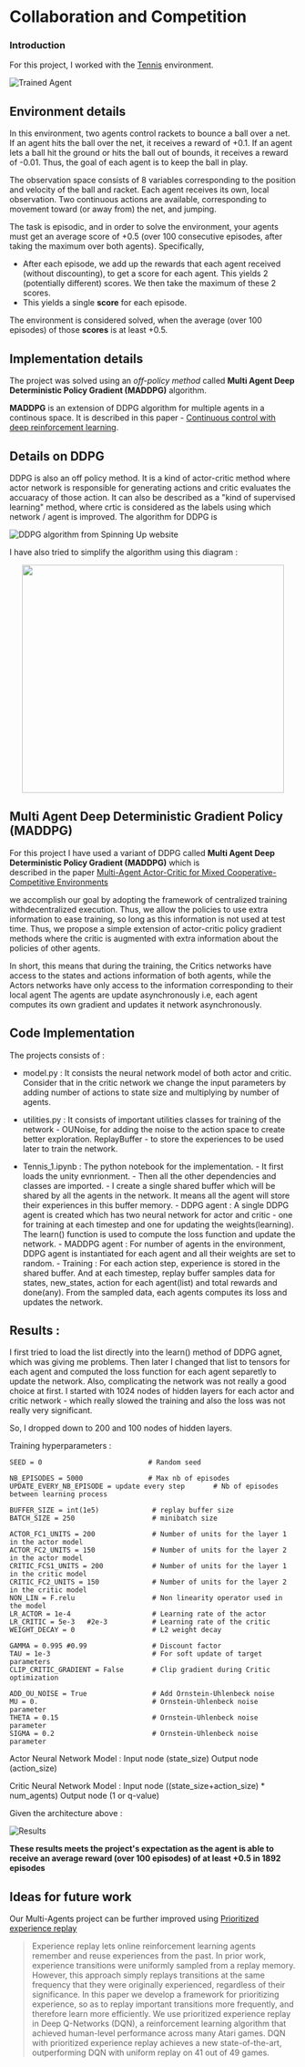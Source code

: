 [//]: # (Image References)

[image1]: https://user-images.githubusercontent.com/10624937/42135623-e770e354-7d12-11e8-998d-29fc74429ca2.gif "Trained Agent"
[image2]: https://user-images.githubusercontent.com/10624937/42135622-e55fb586-7d12-11e8-8a54-3c31da15a90a.gif "Soccer"


#  Collaboration and Competition

### Introduction

For this project, I worked with the [Tennis](https://github.com/Unity-Technologies/ml-agents/blob/master/docs/Learning-Environment-Examples.md#tennis) environment.

![Trained Agent][image1]

## Environment details

In this environment, two agents control rackets to bounce a ball over a net. If an agent hits the ball over the net, it receives a reward of +0.1.  If an agent lets a ball hit the ground or hits the ball out of bounds, it receives a reward of -0.01.  Thus, the goal of each agent is to keep the ball in play.

The observation space consists of 8 variables corresponding to the position and velocity of the ball and racket. Each agent receives its own, local observation.  Two continuous actions are available, corresponding to movement toward (or away from) the net, and jumping. 

The task is episodic, and in order to solve the environment, your agents must get an average score of +0.5 (over 100 consecutive episodes, after taking the maximum over both agents). Specifically,

- After each episode, we add up the rewards that each agent received (without discounting), to get a score for each agent. This yields 2 (potentially different) scores. We then take the maximum of these 2 scores.
- This yields a single **score** for each episode.

The environment is considered solved, when the average (over 100 episodes) of those **scores** is at least +0.5.

## Implementation details

The project was solved using an *off-policy method* called **Multi Agent Deep Deterministic Policy Gradient (MADDPG)** algorithm.

**MADDPG** is an extension of DDPG algorithm for multiple agents in a continous space. It is described in this paper - 
[Continuous control with deep reinforcement learning](https://arxiv.org/abs/1509.02971). 

## Details on DDPG
DDPG is also an off policy method. It is a kind of actor-critic method where actor network is responsible for generating actions
and critic evaluates the accuaracy of those action. It can also be described as a "kind of supervised learning" method, where 
crtic is considered as the labels using which network / agent is improved. 
The algorithm for DDPG is 

![DDPG algorithm from Spinning Up website](./images/DDPG.svg)

I have also tried to simplify the algorithm using this diagram :

<p align="center">
  <img width="460" height="400" src="https://github.com/sanketsans/MultiAgent-Control/blob/master/images/ddpg_explained.jpeg">
</p>

## Multi Agent Deep Deterministic Gradient Policy (MADDPG)

For this project I have used a variant of DDPG called **Multi Agent Deep Deterministic Policy Gradient (MADDPG)** which is  
described in the paper [Multi-Agent Actor-Critic for Mixed Cooperative-Competitive Environments](https://arxiv.org/abs/1706.02275)

we accomplish our goal by adopting the framework of centralized training withdecentralized execution. Thus, we allow
the policies to use extra information to ease training, so long as this information is not used at test time. 
Thus, we propose a simple extension of actor-critic policy gradient methods where the critic is augmented with extra
information about the policies of other agents.

In short, this means that during the training, the Critics networks have access to the states and actions information
of both agents, while the Actors networks have only access to the information corresponding to their local agent
The agents are update asynchronously i.e, each agent computes its own gradient and updates it network asynchronously. 

## Code Implementation 

The projects consists of :

- model.py : It consists the neural network model of both actor and critic. Consider that in the critic network we change
the input parameters by adding number of actions to state size and multiplying by number of agents. 

- utilities.py : It consists of important utilities classes for training of the network - OUNoise, for adding the noise to
the action space to create better exploration. ReplayBuffer - to store the experiences to be used later to train the network. 

- Tennis_1.ipynb : The python notebook for the implementation. 
          - It first loads the unity evnrionment.
          - Then all the other dependencies and classes are imported. 
          - I create a single shared buffer which will be shared by all the agents in the network. It means all the agent 
          will store their experiences in this buffer memory.
          - DDPG agent : A single DDPG agent is created which has two neural network for actor and critic - one for training
          at each timestep and one for updating the weights(learning). The learn() function is used to compute the loss 
          function and update the network. 
          - MADDPG agent : For number of agents in the environment, DDPG agent is instantiated for each agent and all their
          weights are set to random. 
          - Training : For each action step, experience is stored in the shared buffer. And at each timestep, replay buffer 
          samples data for states, new_states, action for each agent(list) and total rewards and done(any). 
          From the sampled data, each agents computes its loss and updates the network. 
          
          
## Results : 

I first tried to load the list directly into the learn() method of DDPG agnet, which was giving me problems. Then later I changed
that list to tensors for each agent and computed the loss function for each agent separetly to update the network. 
Also, complicating the network was not really a good choice at first. I started with 1024 nodes of hidden layers for each actor
and critic network - which really slowed the training and also the loss was not really very significant. 

So, I dropped down to 200 and 100 nodes of hidden layers. 

Training hyperparameters :


```
SEED = 0                          # Random seed

NB_EPISODES = 5000                # Max nb of episodes
UPDATE_EVERY_NB_EPISODE = update every step       # Nb of episodes between learning process

BUFFER_SIZE = int(1e5)             # replay buffer size
BATCH_SIZE = 250                   # minibatch size

ACTOR_FC1_UNITS = 200              # Number of units for the layer 1 in the actor model
ACTOR_FC2_UNITS = 150              # Number of units for the layer 2 in the actor model
CRITIC_FCS1_UNITS = 200            # Number of units for the layer 1 in the critic model
CRITIC_FC2_UNITS = 150             # Number of units for the layer 2 in the critic model
NON_LIN = F.relu                   # Non linearity operator used in the model
LR_ACTOR = 1e-4                    # Learning rate of the actor 
LR_CRITIC = 5e-3   #2e-3           # Learning rate of the critic
WEIGHT_DECAY = 0                   # L2 weight decay

GAMMA = 0.995 #0.99                # Discount factor
TAU = 1e-3                         # For soft update of target parameters
CLIP_CRITIC_GRADIENT = False       # Clip gradient during Critic optimization

ADD_OU_NOISE = True                # Add Ornstein-Uhlenbeck noise
MU = 0.                            # Ornstein-Uhlenbeck noise parameter
THETA = 0.15                       # Ornstein-Uhlenbeck noise parameter
SIGMA = 0.2                        # Ornstein-Uhlenbeck noise parameter
```

Actor Neural Network Model : Input node (state_size)
                             Output node (action_size)
                             
Critic Neural Network Model : Input node ((state_size+action_size) * num_agents)
                             Output node (1 or q-value)   
                             
Given the architecture above : 

![Results](https://github.com/sanketsans/MultiAgent-Control/blob/master/images/plot.png)

**These results meets the project's expectation as the agent is able to receive an average reward (over 100 episodes)
of at least +0.5 in 1892 episodes** 

## Ideas for future work 

Our Multi-Agents project can be further improved using [Prioritized experience replay](https://arxiv.org/abs/1511.05952)

> Experience replay lets online reinforcement learning agents remember and reuse experiences from the past. In 
prior work, experience transitions were uniformly sampled from a replay memory. However, this approach simply replays
transitions at the same frequency that they were originally experienced, regardless of their significance. In this paper 
we develop a framework for prioritizing experience, so as to replay important transitions more frequently, and therefore 
learn more efficiently. We use prioritized experience replay in Deep Q-Networks (DQN), a reinforcement learning algorithm 
that achieved human-level performance across many Atari games. DQN with prioritized experience replay achieves a new 
state-of-the-art, outperforming DQN with uniform replay on 41 out of 49 games.


